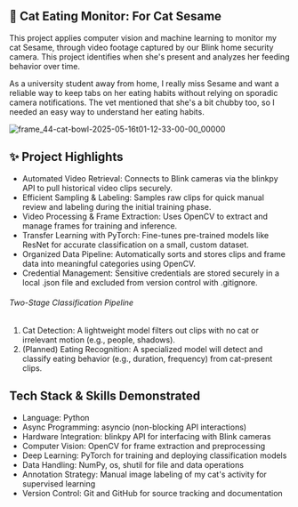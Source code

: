 ## 🐾 Cat Eating Monitor: For Cat Sesame 
This project applies computer vision and machine learning to monitor my cat Sesame, through video footage captured by our Blink home security camera. This project identifies when she's present and analyzes her feeding behavior over time.

As a university student away from home, I really miss Sesame and want a reliable way to keep tabs on her eating habits without relying on sporadic camera notifications. The vet mentioned that she's a bit chubby too, so I needed an easy way to understand her eating habits.

![frame_44-cat-bowl-2025-05-16t01-12-33-00-00_00000](https://github.com/user-attachments/assets/88a74998-df7e-4568-9a77-3e47f647dee1)

## ✨ Project Highlights
- Automated Video Retrieval: Connects to Blink cameras via the blinkpy API to pull historical video clips securely.
- Efficient Sampling & Labeling: Samples raw clips for quick manual review and labeling during the initial training phase.
- Video Processing & Frame Extraction: Uses OpenCV to extract and manage frames for training and inference.
- Transfer Learning with PyTorch: Fine-tunes pre-trained models like ResNet for accurate classification on a small, custom dataset.
- Organized Data Pipeline: Automatically sorts and stores clips and frame data into meaningful categories using OpenCV.
- Credential Management: Sensitive credentials are stored securely in a local .json file and excluded from version control with .gitignore.

###### Two-Stage Classification Pipeline
1. Cat Detection: A lightweight model filters out clips with no cat or irrelevant motion (e.g., people, shadows).
2. (Planned) Eating Recognition: A specialized model will detect and classify eating behavior (e.g., duration, frequency) from cat-present clips.


## Tech Stack & Skills Demonstrated
- Language: Python
- Async Programming: asyncio (non-blocking API interactions)
- Hardware Integration: blinkpy API for interfacing with Blink cameras
- Computer Vision: OpenCV for frame extraction and preprocessing
- Deep Learning: PyTorch for training and deploying classification models
- Data Handling: NumPy, os, shutil for file and data operations
- Annotation Strategy: Manual image labeling of my cat's activity for supervised learning
- Version Control: Git and GitHub for source tracking and documentation
